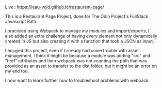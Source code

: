 Live : https://leau-void.github.io/restaurant-page/

This is a Restaurant Page Project, done for The Odin Project's FullStack Javascript Path.

I practiced using Webpack to manage my modules and import/exports, I also added an extra challenge of having every element not only dynamically created in JS but also creating it with a function that took a JSON as input.

I enjoyed this project, even if I already had some trouble with asset management, I think it might be because a module was adding "src" and "href" attributes and then webpack was not counting the path that was provided as an asset to transfer to the dist folder, but it might be an error on my end too.

I now want to learn further how to troubleshoot problems with webpack.
